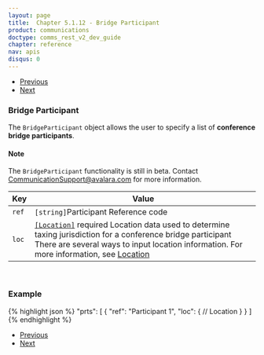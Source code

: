 ```yaml
---
layout: page
title:  Chapter 5.1.12 - Bridge Participant
product: communications
doctype: comms_rest_v2_dev_guide
chapter: reference
nav: apis
disqus: 0
---
```


<ul class="pager">
  <li class="previous"><a href="/communications/dev-guide_rest_v2/reference/bridge-data/"><i class="glyphicon glyphicon-chevron-left"></i>Previous</a></li>
  <li class="next"><a href="/communications/dev-guide_rest_v2/reference/key-value-pair/">Next<i class="glyphicon glyphicon-chevron-right"></i></a></li>
</ul>

<h3>Bridge Participant</h3>

The <code>BridgeParticipant</code> object allows the user to specify a list of <b>conference bridge participants</b>.

<h4>Note</h4>
The <code>BridgeParticipant</code> functionality is still in beta.  Contact <a class="dev-guide-link" href="mailto:CommunicationSupport@avalara.com">CommunicationSupport@avalara.com</a> for more information.

<div class="mobile-table">
  <table class="styled-table">
    <thead>
      <tr>
        <th>Key</th>
        <th>Value</th>
      </tr>
    </thead>
    <tbody>
      <tr>
        <td><code>ref</code></td>
        <td><code>[string]</code>Participant Reference code</td>
      </tr>
      <tr>
        <td><code>loc</code></td>
        <td><a class="dev-guide-link" href="/communications/dev-guide_rest_v2/reference/location/"><code>[Location]</code></a> <span class="t5">required</span> Location data used to determine taxing jurisdiction for a conference bridge participant
          <br>
          There are several ways to input location information. For more information, see <a class="dev-guide-link" href="/communications/dev-guide_rest_v2/reference/location/">Location</a>
        </td>
      </tr>
    </tbody>
  </table>
</div>
<br>

<h3>Example</h3>

{% highlight json %}
"prts": [
  {
    "ref": "Participant 1",
    "loc": {
      // Location
    }
  }
]
{% endhighlight %}

<ul class="pager">
  <li class="previous"><a href="/communications/dev-guide_rest_v2/reference/bridge-data/"><i class="glyphicon glyphicon-chevron-left"></i>Previous</a></li>
  <li class="next"><a href="/communications/dev-guide_rest_v2/reference/key-value-pair/">Next<i class="glyphicon glyphicon-chevron-right"></i></a></li>
</ul>